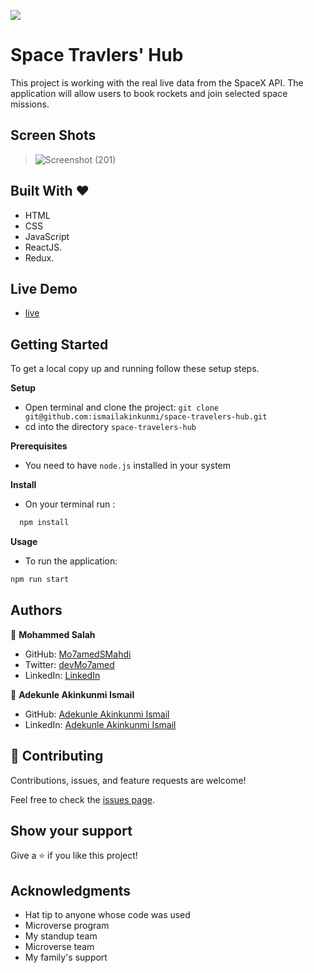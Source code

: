 ![](https://img.shields.io/badge/Microverse-blueviolet)

# Space Travlers' Hub

This project is working with the real live data from the SpaceX API. The application will allow users to book rockets and join selected space missions.

## Screen Shots

> ![Screenshot (201)](https://user-images.githubusercontent.com/37457094/189049737-69d1bb57-cd15-477a-af04-68771c9d7654.png)

## Built With &hearts;

- HTML
- CSS
- JavaScript
- ReactJS.
- Redux.

## Live Demo

- [live](https://mo7amedsmahdi.github.io/space-travelers-hub/)

## Getting Started

To get a local copy up and running follow these setup steps.

**Setup**

- Open terminal and clone the project: `git clone git@github.com:ismailakinkunmi/space-travelers-hub.git`
- cd into the directory `space-travelers-hub`

**Prerequisites**

- You need to have `node.js` installed in your system

**Install**

- On your terminal run :

```sh
  npm install
```

**Usage**

- To run the application:

```sh
npm run start

```

## Authors

👤 **Mohammed Salah**

- GitHub: [Mo7amedSMahdi](https://github.com/Mo7amedSMahdi)
- Twitter: [devMo7amed](https://twitter.com/devMo7amed)
- LinkedIn: [LinkedIn](https://www.linkedin.com/in/Mo7amedSMahdi/)

👤 **Adekunle Akinkunmi Ismail**

- GitHub: [Adekunle Akinkunmi Ismail](https://github.com/ismailakinkunmi)
- LinkedIn: [Adekunle Akinkunmi Ismail](https://www.linkedin.com/in/adismail4/)

## 🤝 Contributing

Contributions, issues, and feature requests are welcome!

Feel free to check the [issues page](../../issues/).

## Show your support

Give a ⭐️ if you like this project!

## Acknowledgments

- Hat tip to anyone whose code was used
- Microverse program
- My standup team
- Microverse team
- My family's support
